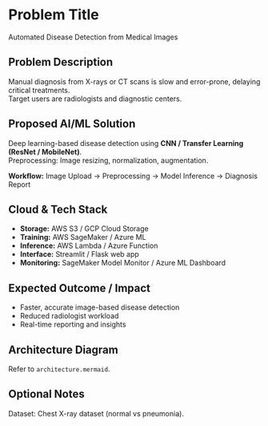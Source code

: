 # Problem Title
Automated Disease Detection from Medical Images

## Problem Description
Manual diagnosis from X-rays or CT scans is slow and error-prone, delaying critical treatments.  
Target users are radiologists and diagnostic centers.

## Proposed AI/ML Solution
Deep learning-based disease detection using **CNN / Transfer Learning (ResNet / MobileNet)**.  
Preprocessing: Image resizing, normalization, augmentation.

**Workflow:** Image Upload → Preprocessing → Model Inference → Diagnosis Report

## Cloud & Tech Stack
- **Storage:** AWS S3 / GCP Cloud Storage  
- **Training:** AWS SageMaker / Azure ML  
- **Inference:** AWS Lambda / Azure Function  
- **Interface:** Streamlit / Flask web app  
- **Monitoring:** SageMaker Model Monitor / Azure ML Dashboard  

## Expected Outcome / Impact
- Faster, accurate image-based disease detection  
- Reduced radiologist workload  
- Real-time reporting and insights  

## Architecture Diagram
Refer to `architecture.mermaid`.

## Optional Notes
Dataset: Chest X-ray dataset (normal vs pneumonia).
